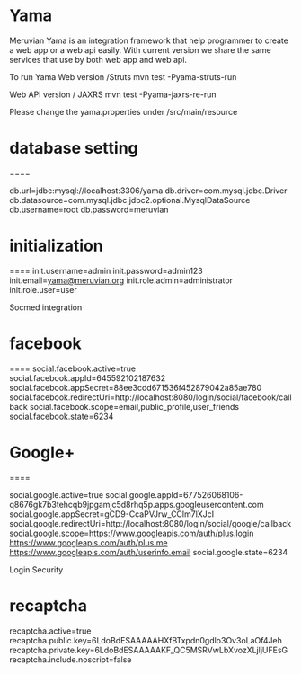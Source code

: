 Yama
====

Meruvian Yama is an integration framework that help programmer to create a web app or a web api easily. With current version we share the same services that use by both web app and web api.

To run Yama
Web version /Struts
mvn test -Pyama-struts-run

Web API version / JAXRS
mvn test -Pyama-jaxrs-re-run

Please change the yama.properties under /src/main/resource
# database setting
====

db.url=jdbc:mysql://localhost:3306/yama
db.driver=com.mysql.jdbc.Driver
db.datasource=com.mysql.jdbc.jdbc2.optional.MysqlDataSource
db.username=root
db.password=meruvian

# initialization
====
init.username=admin
init.password=admin123
init.email=yama@meruvian.org
init.role.admin=administrator
init.role.user=user

Socmed integration 
# facebook
====
social.facebook.active=true
social.facebook.appId=645592102187632
social.facebook.appSecret=88ee3cdd671536f452879042a85ae780
social.facebook.redirectUri=http://localhost:8080/login/social/facebook/callback
social.facebook.scope=email,public_profile,user_friends
social.facebook.state=6234

# Google+
====

social.google.active=true
social.google.appId=677526068106-q8676gk7b3tehcqb9jpgamjc5d8rhq5p.apps.googleusercontent.com
social.google.appSecret=gCD9-CcaPVJrw_CClm7lXJcI
social.google.redirectUri=http://localhost:8080/login/social/google/callback
social.google.scope=https://www.googleapis.com/auth/plus.login https://www.googleapis.com/auth/plus.me https://www.googleapis.com/auth/userinfo.email
social.google.state=6234

Login Security
# recaptcha
recaptcha.active=true
recaptcha.public.key=6LdoBdESAAAAAHXfBTxpdn0gdlo3Ov3oLaOf4Jeh
recaptcha.private.key=6LdoBdESAAAAAKF_QC5MSRVwLbXvozXLjljUFEsG
recaptcha.include.noscript=false


